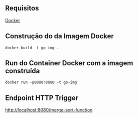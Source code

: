 ## Requisitos

[Docker](https://docs.docker.com/get-docker/)

## Construção do da Imagem Docker

```docker build -t go-img .```

## Run do Container Docker com a imagem construída

```docker run -p8080:8080 -t go-img```

## Endpoint HTTP Trigger

[http://localhost:8080/merge-sort-function](http://localhost:8080/merge-sort-function)
